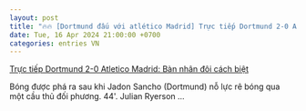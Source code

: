 ```yaml
---
layout: post
title: "🔥🔥 [Dortmund đấu với atlético Madrid] Trực tiếp Dortmund 2-0 Atletico Madrid: Bàn nhân đôi cách biệt"
date: Tue, 16 Apr 2024 21:00:00 +0700
categories: entries VN
---
```

[Trực tiếp Dortmund 2-0 Atletico Madrid: Bàn nhân đôi cách biệt](https://thethao247.vn/395-truc-tiep-dortmund-vs-atletico-madrid-2h00-ngay-17-4-2024-d324040.html)

Bóng được phá ra sau khi Jadon Sancho (Dortmund) nỗ lực rê bóng qua một cầu thủ đối phương. 44'. Julian Ryerson ...

